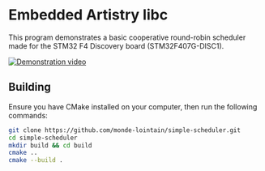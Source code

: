 # Embedded Artistry libc

This program demonstrates a basic cooperative round-robin scheduler made for the STM32 F4 Discovery board (STM32F407G-DISC1).

[![Demonstration video](http://img.youtube.com/vi/KnVh6RiTZRk/0.jpg)](https://www.youtube.com/shorts/KnVh6RiTZRk "STM32F4 Round-Robin Scheduler Demo")

## Building

Ensure you have CMake installed on your computer, then run the following commands:

```bash
git clone https://github.com/monde-lointain/simple-scheduler.git
cd simple-scheduler
mkdir build && cd build
cmake ..
cmake --build .
```
